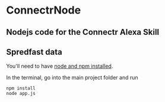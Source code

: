 # ConnectrNode

Nodejs code for the Connectr Alexa Skill
---
## Spredfast data

You'll need to have [node and npm installed](https://nodejs.org/en/).

In the terminal, go into the main project folder and run
```
npm install
node app.js
```

